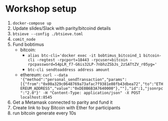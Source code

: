# Workshop setup

1. `docker-compose up`
2. Update slides/Slack with parity/bitcoind details
3. `btsieve --config ./btsieve.toml`
4. `comit_node`
4. Fund bobtimus
   - bitcoin:
     - `alias btc-cli='docker exec -it bobtimus_bitcoind_1 bitcoin-cli -regtest -rpcport=18443 -rpcuser=bitcoin -rpcpassword=54pLR_f7-G6is32LP-7nbhzZSbJs_2zSATtZV_r05yg='`
     - `btc-cli sendtoaddress address amount`
   - ethereum: `curl --data '{"method":"personal_sendTransaction","params":[{"from":"0x00a329c0648769a73afac7f9381e08fb43dbea72","to":"ETHEREUM_ADDRESS","value":"0xDE0B6B3A7640000"},""],"id":1,"jsonrpc":"2.0"}' -H "Content-Type: application/json" -X POST localhost:8545`
5. Get a Metamask connected to parity and fund it
5. Create link to buy Bitcoin with Ether for participants
5. run bitcoin generate every 10s